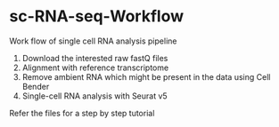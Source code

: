 # sc-RNA-seq-Workflow
Work flow of single cell RNA analysis pipeline

1. Download the interested raw fastQ files
2. Alignment with reference transcriptome
3. Remove ambient RNA which might be present in the data using Cell Bender
4. Single-cell RNA analysis with Seurat v5

Refer the files for a step by step tutorial
